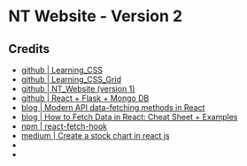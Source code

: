 # NT Website - Version 2


## Credits

- [github | Learning_CSS](https://github.com/Arseni1919/Learning_CSS)
- [github | Learning_CSS_Grid](https://github.com/Arseni1919/Learning_CSS_Grid)
- [github | NT_Website (version 1)](https://github.com/Arseni1919/NT_website)
- [github | React + Flask + Mongo DB](https://github.com/Arseni1919/learning_react_flask_mongodb)
- [blog | Modern API data-fetching methods in React](https://blog.logrocket.com/modern-api-data-fetching-methods-react/#:~:text=The%20Fetch%20API%20through%20the,to%20an%20endpoint%2C%20and%20more.)
- [blog | How to Fetch Data in React: Cheat Sheet + Examples](https://www.freecodecamp.org/news/fetch-data-react/)
- [npm | react-fetch-hook](https://www.npmjs.com/package/react-fetch-hook)
- [medium | Create a stock chart in react js](https://medium.com/how-to-react/create-a-stock-chart-in-react-js-677be5f2f356)
- []()
- []()